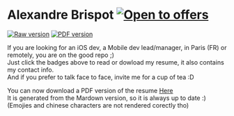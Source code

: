 # Alexandre Brispot [![Open to offers](https://img.shields.io/badge/Open%20to%20offers-yes-1abc9c.svg)](#)

[![Raw version](https://img.shields.io/badge/Raw%20version-Read-FF6B6B.svg)](resume/resume.md)
[![PDF version](https://img.shields.io/badge/PDF%20version-Download-A09BE7.svg)](https://github.com/Kireyin/Resume/raw/master/resume/resume.pdf)

If you are looking for an iOS dev, a Mobile dev lead/manager, in Paris (FR) or remotely, you are on the good repo ;)</br>
Just click the badges above to read or dowload my resume, it also contains my contact info.</br>
And if you prefer to talk face to face, invite me for a cup of tea :D

You can now download a PDF version of the resume [Here](https://github.com/Kireyin/Resume/raw/master/resume/resume.pdf)</br>
It is generated from the Mardown version, so it is always up to date :) (Emojies and chinese characters are not rendered corectly tho)
